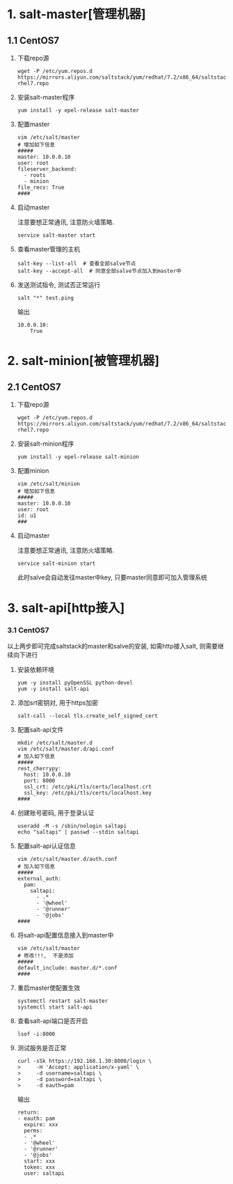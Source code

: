 # 1. salt-master[管理机器]

## 1.1 CentOS7

1. 下载repo源

   ```shell
   wget -P /etc/yum.repos.d https://mirrors.aliyun.com/saltstack/yum/redhat/7.2/x86_64/saltstack-rhel7.repo
   ```

2. 安装salt-master程序

   ```shell
   yum install -y epel-release salt-master 
   ```

3. 配置master

   ```shell
   vim /etc/salt/master
   # 增加如下信息
   #####
   master: 10.0.0.10
   user: root
   fileserver_backend:
     - roots
     - minion
   file_recv: True
   ####
   ```

4. 启动master

   注意要想正常通讯, 注意防火墙策略.

   ```shell
   service salt-master start
   ```

5. 查看master管理的主机

   ```shell
   salt-key --list-all  # 查看全部salve节点
   salt-key --accept-all  # 同意全部salve节点加入到master中
   ```

6. 发送测试指令, 测试否正常运行

   ```shell
   salt "*" test.ping
   ```

   输出

   ```shell
   10.0.0.10:
       True
   ```

# 2. salt-minion[被管理机器]

## 2.1 CentOS7

1. 下载repo源

   ```shell
   wget -P /etc/yum.repos.d https://mirrors.aliyun.com/saltstack/yum/redhat/7.2/x86_64/saltstack-rhel7.repo
   ```

2. 安装salt-minion程序

   ```shell
   yum install -y epel-release salt-minion
   ```

2. 配置minion

   ```shell
   vim /etc/salt/minion
   # 增加如下信息
   #####
   master: 10.0.0.10
   user: root
   id: u1
   ###
   ```

3. 启动master

   注意要想正常通讯, 注意防火墙策略.

   ```shell
   service salt-minion start
   ```

   此时salve会自动发往master中key, 只要master同意即可加入管理系统

# 3. salt-api[http接入]

### 3.1 CentOS7

以上两步即可完成saltstack的master和salve的安装, 如需http接入salt, 则需要继续向下进行

1. 安装依赖环境

   ```shell
   yum -y install pyOpenSSL python-devel
   yum -y install salt-api
   ```

2. 添加srt密钥对, 用于https加密

   ```shell
   salt-call --local tls.create_self_signed_cert
   ```

3. 配置salt-api文件

   ```shell
   mkdir /etc/salt/master.d
   vim /etc/salt/master.d/api.conf
   # 加入如下信息
   #####
   rest_cherrypy:
     host: 10.0.0.10
     port: 8000
     ssl_crt: /etc/pki/tls/certs/localhost.crt
     ssl_key: /etc/pki/tls/certs/localhost.key
   ####
   ```

4. 创建账号密码, 用于登录认证

   ```shell
   useradd -M -s /sbin/nologin saltapi
   echo "saltapi" | passwd --stdin saltapi
   ```

5. 配置salt-api认证信息

   ```shell
   vim /etc/salt/master.d/auth.conf
   # 加入如下信息
   #####
   external_auth:
     pam:
       saltapi:
         - .*
         - '@wheel'
         - '@runner'
         - '@jobs'
   ####
   ```

6. 将salt-api配置信息接入到master中

   ```shell
   vim /etc/salt/master
   # 修改!!!,  不是添加
   #####
   default_include: master.d/*.conf
   ####
   ```

7. 重启master使配置生效

   ```shell
   systemctl restart salt-master
   systemctl start salt-api
   ```

8. 查看salt-api端口是否开启

   ```shell
   lsof -i:8000
   ```

9. 测试服务是否正常

   ```shell
   curl -sSk https://192.168.1.30:8000/login \
   >     -H 'Accept: application/x-yaml' \
   >     -d username=saltapi \
   >     -d password=saltapi \
   >     -d eauth=pam
   ```

   输出

   ```shell
   return:
   - eauth: pam
     expire: xxx
     perms:
     - .*
     - '@wheel'
     - '@runner'
     - '@jobs'
     start: xxx
     token: xxx
     user: saltapi
   ```